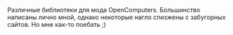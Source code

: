 Различные библиотеки для мода OpenComputers.
Большинство написаны лично мной, однако некоторые нагло спизжены с забугорных сайтов. Но мне как-то поебать ;)

